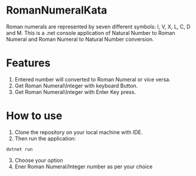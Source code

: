 # RomanNumeralKata

Roman numerals are represented by seven different symbols: I, V, X, L, C, D and M. This is a .net console application of Natural Number to Roman Numeral and Roman Numeral to Natural Number conversion.

# Features

1. Entered number will converted to Roman Numeral or vice versa.
2. Get Roman Numeral\Integer with keyboard Button.
3. Get Roman Numeral\Integer with Enter Key press.


# How to use

1. Clone the repository on your local machine with IDE.
2. Then run the application:
```
dotnet run
```
3. Choose your option
4. Ener Roman Numeral/Integer number as per your choice

